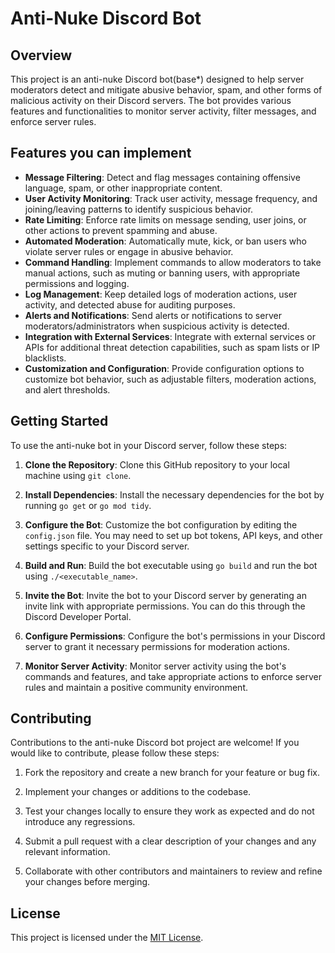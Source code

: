 # Anti-Nuke Discord Bot



## Overview

This project is an anti-nuke Discord bot(base*) designed to help server moderators detect and mitigate abusive behavior, spam, and other forms of malicious activity on their Discord servers. The bot provides various features and functionalities to monitor server activity, filter messages, and enforce server rules.

## Features you can implement

- **Message Filtering**: Detect and flag messages containing offensive language, spam, or other inappropriate content.
- **User Activity Monitoring**: Track user activity, message frequency, and joining/leaving patterns to identify suspicious behavior.
- **Rate Limiting**: Enforce rate limits on message sending, user joins, or other actions to prevent spamming and abuse.
- **Automated Moderation**: Automatically mute, kick, or ban users who violate server rules or engage in abusive behavior.
- **Command Handling**: Implement commands to allow moderators to take manual actions, such as muting or banning users, with appropriate permissions and logging.
- **Log Management**: Keep detailed logs of moderation actions, user activity, and detected abuse for auditing purposes.
- **Alerts and Notifications**: Send alerts or notifications to server moderators/administrators when suspicious activity is detected.
- **Integration with External Services**: Integrate with external services or APIs for additional threat detection capabilities, such as spam lists or IP blacklists.
- **Customization and Configuration**: Provide configuration options to customize bot behavior, such as adjustable filters, moderation actions, and alert thresholds.

## Getting Started

To use the anti-nuke bot in your Discord server, follow these steps:

1. **Clone the Repository**: Clone this GitHub repository to your local machine using `git clone`.

2. **Install Dependencies**: Install the necessary dependencies for the bot by running `go get` or `go mod tidy`.

3. **Configure the Bot**: Customize the bot configuration by editing the `config.json` file. You may need to set up bot tokens, API keys, and other settings specific to your Discord server.

4. **Build and Run**: Build the bot executable using `go build` and run the bot using `./<executable_name>`.

5. **Invite the Bot**: Invite the bot to your Discord server by generating an invite link with appropriate permissions. You can do this through the Discord Developer Portal.

6. **Configure Permissions**: Configure the bot's permissions in your Discord server to grant it necessary permissions for moderation actions.

7. **Monitor Server Activity**: Monitor server activity using the bot's commands and features, and take appropriate actions to enforce server rules and maintain a positive community environment.

## Contributing

Contributions to the anti-nuke Discord bot project are welcome! If you would like to contribute, please follow these steps:

1. Fork the repository and create a new branch for your feature or bug fix.

2. Implement your changes or additions to the codebase.

3. Test your changes locally to ensure they work as expected and do not introduce any regressions.

4. Submit a pull request with a clear description of your changes and any relevant information.

5. Collaborate with other contributors and maintainers to review and refine your changes before merging.

## License

This project is licensed under the [MIT License](LICENSE).
